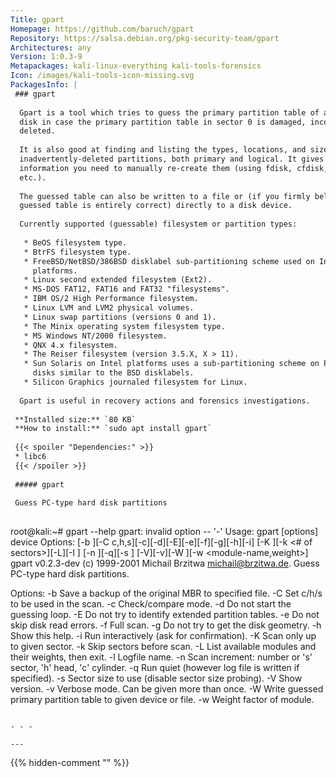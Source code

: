 ```yaml
---
Title: gpart
Homepage: https://github.com/baruch/gpart
Repository: https://salsa.debian.org/pkg-security-team/gpart
Architectures: any
Version: 1:0.3-9
Metapackages: kali-linux-everything kali-tools-forensics 
Icon: /images/kali-tools-icon-missing.svg
PackagesInfo: |
 ### gpart
 
  Gpart is a tool which tries to guess the primary partition table of a PC-type
  disk in case the primary partition table in sector 0 is damaged, incorrect or
  deleted.
   
  It is also good at finding and listing the types, locations, and sizes of
  inadvertently-deleted partitions, both primary and logical. It gives you the
  information you need to manually re-create them (using fdisk, cfdisk, sfdisk,
  etc.).
   
  The guessed table can also be written to a file or (if you firmly believe the
  guessed table is entirely correct) directly to a disk device.
   
  Currently supported (guessable) filesystem or partition types:
   
   * BeOS filesystem type.
   * BtrFS filesystem type.
   * FreeBSD/NetBSD/386BSD disklabel sub-partitioning scheme used on Intel
     platforms.
   * Linux second extended filesystem (Ext2).
   * MS-DOS FAT12, FAT16 and FAT32 "filesystems".
   * IBM OS/2 High Performance filesystem.
   * Linux LVM and LVM2 physical volumes.
   * Linux swap partitions (versions 0 and 1).
   * The Minix operating system filesystem type.
   * MS Windows NT/2000 filesystem.
   * QNX 4.x filesystem.
   * The Reiser filesystem (version 3.5.X, X > 11).
   * Sun Solaris on Intel platforms uses a sub-partitioning scheme on PC hard
     disks similar to the BSD disklabels.
   * Silicon Graphics journaled filesystem for Linux.
   
  Gpart is useful in recovery actions and forensics investigations.
 
 **Installed size:** `80 KB`  
 **How to install:** `sudo apt install gpart`  
 
 {{< spoiler "Dependencies:" >}}
 * libc6 
 {{< /spoiler >}}
 
 ##### gpart
 
 Guess PC-type hard disk partitions
 
 ```
 root@kali:~# gpart --help
 gpart: invalid option -- '-'
 Usage: gpart [options] device
 Options: [-b <backup MBR>][-C c,h,s][-c][-d][-E][-e][-f][-g][-h][-i]
          [-K <last sector>][-k <# of sectors>][-L][-l <log file>]
          [-n <increment>][-q][-s <sector-size>]
          [-V][-v][-W <device>][-w <module-name,weight>]
 gpart v0.2.3-dev (c) 1999-2001 Michail Brzitwa <michail@brzitwa.de>.
 Guess PC-type hard disk partitions.
 
 Options:
  -b  Save a backup of the original MBR to specified file.
  -C  Set c/h/s to be used in the scan.
  -c  Check/compare mode.
  -d  Do not start the guessing loop.
  -E  Do not try to identify extended partition tables.
  -e  Do not skip disk read errors.
  -f  Full scan.
  -g  Do not try to get the disk geometry.
  -h  Show this help.
  -i  Run interactively (ask for confirmation).
  -K  Scan only up to given sector.
  -k  Skip sectors before scan.
  -L  List available modules and their weights, then exit.
  -l  Logfile name.
  -n  Scan increment: number or 's' sector, 'h' head, 'c' cylinder.
  -q  Run quiet (however log file is written if specified).
  -s  Sector size to use (disable sector size probing).
  -V  Show version.
  -v  Verbose mode. Can be given more than once.
  -W  Write guessed primary partition table to given device or file.
  -w  Weight factor of module.
 
 ```
 
 - - -
 
---
```

{{% hidden-comment "<!--Do not edit anything above this line-->" %}}

